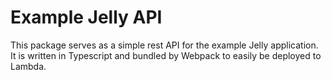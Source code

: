 # Example Jelly API

This package serves as a simple rest API for the example Jelly application.
It is written in Typescript and bundled by Webpack to easily be deployed to Lambda.
